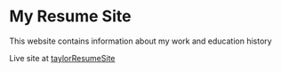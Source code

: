 <h1>My Resume Site</h1>
<p>This website contains information about my work and education history</h1>
<p>Live site at <a href='http://uc89.github.io/taylorResumeSite/'>taylorResumeSite</a></p>
